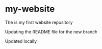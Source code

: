 # my-website
The is my first website repository

Updating the README file for the new branch

Updated locally
